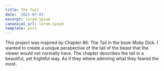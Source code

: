 ```yaml
---
title: The Tail
date: '2021-07-03'
excerpt: lorem-ipsum
canonical_url: lorem-ipsum
template: post
---
```

This project was inspired by Chapter 86: The Tail in the book Moby Dick. I wanted to create a unique perspective of the tail of the beast that the viewer would not normally have. The chapter describes the tail in a beautiful, yet frightful way. As if they where admiring what they feared the most.
